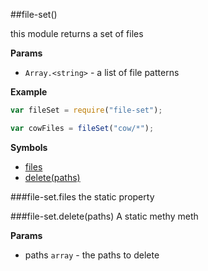 <a name="module_file-set"></a>
##file-set()

this module returns a set of files

**Params**

-  `Array.<string>` - a list of file patterns

  
**Example**  
```js
var fileSet = require("file-set");

var cowFiles = fileSet("cow/*");
```
**Symbols**  

* [files](#module_file-set#files)
* [delete(paths)](#module_file-set#delete)

<a name="module_file-set#files"></a>
###file-set.files
the static property

  
<a name="module_file-set#delete"></a>
###file-set.delete(paths)
A static methy meth

**Params**

- paths `array` - the paths to delete

